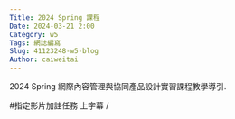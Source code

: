 ```yaml
---
Title: 2024 Spring 課程
Date: 2024-03-21 2:00
Category: w5
Tags: 網誌編寫
Slug: 41123248-w5-blog
Author: caiweitai
---
```


2024 Spring 網際內容管理與協同產品設計實習課程教學導引.

<!-- PELICAN_END_SUMMARY -->
#指定影片加註任務
上字幕
/